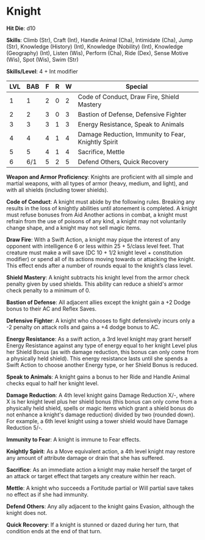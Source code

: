 # Knight

**Hit Die**: d10

**Skills**: Climb (Str), Craft (Int), Handle Animal (Cha), Intimidate (Cha), Jump (Str), Knowledge (History) (Int), Knowledge (Nobility) (Int), Knowledge (Geography) (Int), Listen (Wis), Perform (Cha), Ride (Dex), Sense Motive (Wis), Spot (Wis), Swim (Str)

**Skills/Level**: 4 + Int modifier

LVL | BAB | F | R | W | Special 
--- | --- | - | - | - | ------- 
1   | 1   | 2 | 0 | 2 | Code of Conduct, Draw Fire, Shield Mastery       
2   | 2   | 3 | 0 | 3 | Bastion of Defense, Defensive Fighter
3   | 3   | 3 | 1 | 3 | Energy Resistance, Speak to Animals
4   | 4   | 4 | 1 | 4 | Damage Reduction, Immunity to Fear, Knightly Spirit
5   | 5   | 4 | 1 | 4 | Sacrifice, Mettle
6   | 6/1 | 5 | 2 | 5 | Defend Others, Quick Recovery

**Weapon and Armor Proficiency**: Knights are proficient with all simple and martial weapons, with all types of armor (heavy, medium, and light), and with all shields (including tower shields).

**Code of Conduct**: A knight must abide by the following rules. Breaking any results in the loss of knightly abilities until atonement is completed. A knight must refuse bonuses from Aid Another actions in combat, a knight must refrain from the use of poisons of any kind, a knight may not voluntarily change shape, and a knight may not sell magic items.

**Draw Fire**: With a Swift Action, a knight may pique the interest of any opponent with intelligence 6 or less within 25 + 5/class level feet. That creature must make a will save (DC 10 + 1/2 knight level + constitution modifier) or spend all of its actions moving towards or attacking the knight. This effect ends after a number of rounds equal to the knight’s class level.

**Shield Mastery**: A knight subtracts his knight level from the armor check penalty given by used shields. This ability can reduce a shield's armor check penalty to a minimum of 0.

**Bastion of Defense**: All adjacent allies except the knight gain a +2 Dodge bonus to their AC and Reflex Saves.

**Defensive Fighter**: A knight who chooses to fight defensively incurs only a -2 penalty on attack rolls and gains a +4 dodge bonus to AC.

**Energy Resistance**: As a swift action, a 3rd level knight may grant herself Energy Resistance against any type of energy equal to her knight Level plus her Shield Bonus (as with damage reduction, this bonus can only come from a physically held shield). This energy resistance lasts until she spends a Swift Action to choose another Energy type, or her Shield Bonus is reduced.

**Speak to Animals**: A knight gains a bonus to her Ride and Handle Animal checks equal to half her knight level.

**Damage Reduction**: A 4th level knight gains Damage Reduction X/-, where X is her knight level plus her shield bonus (this bonus can only come from a physically held shield, spells or magic items which grant a shield bonus do not enhance a knight's damage reduction) divided by two (rounded down). For example, a 6th level knight using a tower shield would have Damage Reduction 5/-.

**Immunity to Fear**: A knight is immune to Fear effects.

**Knightly Spirit**: As a Move equivalent action, a 4th level knight may restore any amount of attribute damage or drain that she has suffered.

**Sacrifice**: As an immediate action a knight may make herself the target of an attack or target effect that targets any creature within her reach.

**Mettle**: A knight who succeeds a Fortitude partial or Will partial save takes no effect as if she had immunity.

**Defend Others**: Any ally adjacent to the knight gains Evasion, although the knight does not.

**Quick Recovery**: If a knight is stunned or dazed during her turn, that condition ends at the end of that turn.